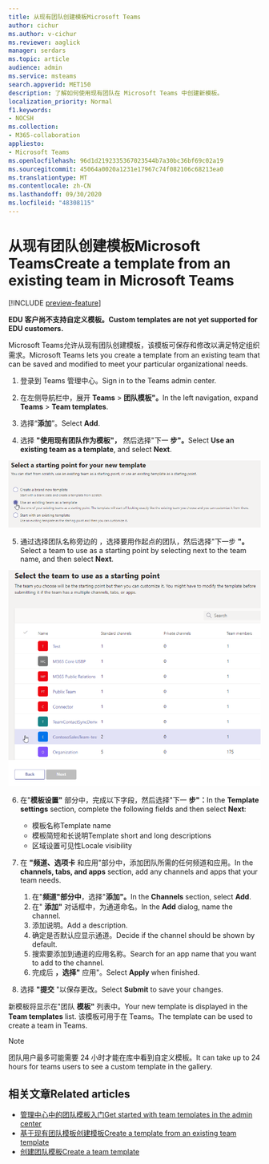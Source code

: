 ```yaml
---
title: 从现有团队创建模板Microsoft Teams
author: cichur
ms.author: v-cichur
ms.reviewer: aaglick
manager: serdars
ms.topic: article
audience: admin
ms.service: msteams
search.appverid: MET150
description: 了解如何使用现有团队在 Microsoft Teams 中创建新模板。
localization_priority: Normal
f1.keywords:
- NOCSH
ms.collection:
- M365-collaboration
appliesto:
- Microsoft Teams
ms.openlocfilehash: 96d1d2192335367023544b7a30bc36bf69c02a19
ms.sourcegitcommit: 45064a0020a1231e17967c74f082106c68213ea0
ms.translationtype: MT
ms.contentlocale: zh-CN
ms.lasthandoff: 09/30/2020
ms.locfileid: "48308115"
---
```

# <a name="create-a-template-from-an-existing-team-in-microsoft-teams"></a><span data-ttu-id="7b2a6-103">从现有团队创建模板Microsoft Teams</span><span class="sxs-lookup"><span data-stu-id="7b2a6-103">Create a template from an existing team in Microsoft Teams</span></span>

[!INCLUDE [preview-feature](includes/preview-feature.md)]

<span data-ttu-id="7b2a6-104">**EDU 客户尚不支持自定义模板。**</span><span class="sxs-lookup"><span data-stu-id="7b2a6-104">**Custom templates are not yet supported for EDU customers.**</span></span>

<span data-ttu-id="7b2a6-105">Microsoft Teams允许从现有团队创建模板，该模板可保存和修改以满足特定组织需求。</span><span class="sxs-lookup"><span data-stu-id="7b2a6-105">Microsoft Teams lets you create a template from an existing team that can be saved and modified to meet your particular organizational needs.</span></span>

1. <span data-ttu-id="7b2a6-106">登录到 Teams 管理中心。</span><span class="sxs-lookup"><span data-stu-id="7b2a6-106">Sign in to the Teams admin center.</span></span>

2. <span data-ttu-id="7b2a6-107">在左侧导航栏中，展开 **Teams**  >  **团队模板"。**</span><span class="sxs-lookup"><span data-stu-id="7b2a6-107">In the left navigation, expand **Teams** > **Team templates**.</span></span>

3. <span data-ttu-id="7b2a6-108">选择“**添加**”。</span><span class="sxs-lookup"><span data-stu-id="7b2a6-108">Select **Add**.</span></span>

4. <span data-ttu-id="7b2a6-109">选择 **"使用现有团队作为模板"，** 然后选择"下一 **步"。**</span><span class="sxs-lookup"><span data-stu-id="7b2a6-109">Select **Use an existing team as a template**, and select **Next**.</span></span>

 !["团队模板"起始屏幕的图像，其中突出显示了使用现有团队作为模板。](media/team-existing-team-as-template.png)

5. <span data-ttu-id="7b2a6-111">通过选择团队名称旁边的 ，选择要用作起点的团队，然后选择"下一步 **"。**</span><span class="sxs-lookup"><span data-stu-id="7b2a6-111">Select a team to use as a starting point by selecting next to the team name, and then select **Next**.</span></span>

![突出显示了一个团队的团队列表的图像。](media/team-existing-team-selection.png)

6. <span data-ttu-id="7b2a6-113">在"**模板设置"** 部分中，完成以下字段，然后选择"下一 **步"：**</span><span class="sxs-lookup"><span data-stu-id="7b2a6-113">In the **Template settings** section, complete the following fields and then select **Next**:</span></span>
    - <span data-ttu-id="7b2a6-114">模板名称</span><span class="sxs-lookup"><span data-stu-id="7b2a6-114">Template name</span></span>
    - <span data-ttu-id="7b2a6-115">模板简短和长说明</span><span class="sxs-lookup"><span data-stu-id="7b2a6-115">Template short and long descriptions</span></span>
    - <span data-ttu-id="7b2a6-116">区域设置可见性</span><span class="sxs-lookup"><span data-stu-id="7b2a6-116">Locale visibility</span></span>  
  
7. <span data-ttu-id="7b2a6-117">在 **"频道、选项卡** 和应用"部分中，添加团队所需的任何频道和应用。</span><span class="sxs-lookup"><span data-stu-id="7b2a6-117">In the **channels, tabs, and apps** section, add any channels and apps that your team needs.</span></span>

    1. <span data-ttu-id="7b2a6-118">在"**频道"部分中**，选择"**添加"。**</span><span class="sxs-lookup"><span data-stu-id="7b2a6-118">In the **Channels** section, select **Add**.</span></span>
    2. <span data-ttu-id="7b2a6-119">在" **添加"** 对话框中，为通道命名。</span><span class="sxs-lookup"><span data-stu-id="7b2a6-119">In the **Add** dialog, name the channel.</span></span>
    3. <span data-ttu-id="7b2a6-120">添加说明。</span><span class="sxs-lookup"><span data-stu-id="7b2a6-120">Add a description.</span></span>
    4. <span data-ttu-id="7b2a6-121">确定是否默认应显示通道。</span><span class="sxs-lookup"><span data-stu-id="7b2a6-121">Decide if the channel should be shown by default.</span></span>
    5. <span data-ttu-id="7b2a6-122">搜索要添加到通道的应用名称。</span><span class="sxs-lookup"><span data-stu-id="7b2a6-122">Search for an app name that you want to add to the channel.</span></span>
    6. <span data-ttu-id="7b2a6-123">完成后 **，选择"** 应用"。</span><span class="sxs-lookup"><span data-stu-id="7b2a6-123">Select **Apply** when finished.</span></span>

8. <span data-ttu-id="7b2a6-124">选择 **"提交** "以保存更改。</span><span class="sxs-lookup"><span data-stu-id="7b2a6-124">Select **Submit** to save your changes.</span></span>

<span data-ttu-id="7b2a6-125">新模板将显示在"团队 **模板"** 列表中。</span><span class="sxs-lookup"><span data-stu-id="7b2a6-125">Your new template is displayed in the **Team templates** list.</span></span> <span data-ttu-id="7b2a6-126">该模板可用于在 Teams。</span><span class="sxs-lookup"><span data-stu-id="7b2a6-126">The template can be used to create a team in Teams.</span></span>

> [!Note]
> <span data-ttu-id="7b2a6-127">团队用户最多可能需要 24 小时才能在库中看到自定义模板。</span><span class="sxs-lookup"><span data-stu-id="7b2a6-127">It can take up to 24 hours for teams users to see a custom template in the gallery.</span></span>

## <a name="related-articles"></a><span data-ttu-id="7b2a6-128">相关文章</span><span class="sxs-lookup"><span data-stu-id="7b2a6-128">Related articles</span></span>

- [<span data-ttu-id="7b2a6-129">管理中心中的团队模板入门</span><span class="sxs-lookup"><span data-stu-id="7b2a6-129">Get started with team templates in the admin center</span></span>](get-started-with-teams-templates-in-the-admin-console.md)
- [<span data-ttu-id="7b2a6-130">基于现有团队模板创建模板</span><span class="sxs-lookup"><span data-stu-id="7b2a6-130">Create a template from an existing team template</span></span>](create-template-from-existing-template.md)
- [<span data-ttu-id="7b2a6-131">创建团队模板</span><span class="sxs-lookup"><span data-stu-id="7b2a6-131">Create a team template</span></span>](create-a-team-template.md)
